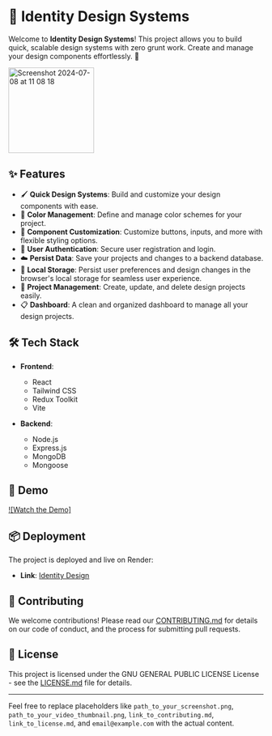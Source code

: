 # 🎨 Identity Design Systems

Welcome to **Identity Design Systems**! This project allows you to build quick, scalable design systems with zero grunt work. Create and manage your design components effortlessly. 🌟


<img width="169" alt="Screenshot 2024-07-08 at 11 08 18" src="https://github.com/Aankirz/identity-design/assets/95562947/2226d808-af8e-46d7-b793-0576dd4ed306">


## ✨ Features

- 🖌️ **Quick Design Systems**: Build and customize your design components with ease.
- 🎨 **Color Management**: Define and manage color schemes for your project.
- 🧩 **Component Customization**: Customize buttons, inputs, and more with flexible styling options.
- 🔐 **User Authentication**: Secure user registration and login.
- ☁️ **Persist Data**: Save your projects and changes to a backend database.
- 💾 **Local Storage**: Persist user preferences and design changes in the browser's local storage for seamless user experience.
- 📂 **Project Management**: Create, update, and delete design projects easily.
- 📋 **Dashboard**: A clean and organized dashboard to manage all your design projects.

## 🛠️ Tech Stack

- **Frontend**:
  - React
  - Tailwind CSS
  - Redux Toolkit
  - Vite

- **Backend**:
  - Node.js
  - Express.js
  - MongoDB
  - Mongoose

## 🚀 Demo

[![Watch the Demo]](https://youtu.be/XdUuFXW3IfM)

## 📦 Deployment

The project is deployed and live on Render:

- **Link**: [Identity Design](https://identity-design.vercel.app/)

## 🤝 Contributing

We welcome contributions! Please read our [CONTRIBUTING.md](link_to_contributing.md) for details on our code of conduct, and the process for submitting pull requests.

## 📄 License

This project is licensed under the GNU GENERAL PUBLIC LICENSE License - see the [LICENSE.md](link_to_license.md) file for details.

---

Feel free to replace placeholders like `path_to_your_screenshot.png`, `path_to_your_video_thumbnail.png`, `link_to_contributing.md`, `link_to_license.md`, and `email@example.com` with the actual content.
